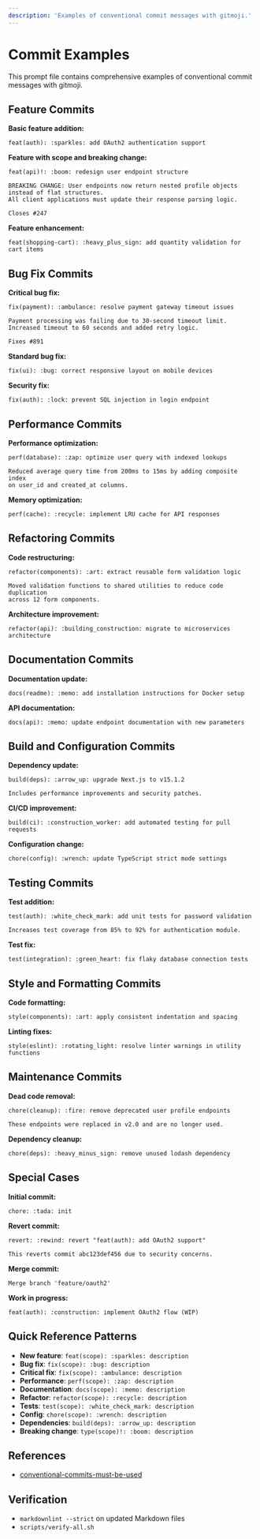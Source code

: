 ```yaml
---
description: 'Examples of conventional commit messages with gitmoji.'
---
```


# Commit Examples

This prompt file contains comprehensive examples of conventional commit messages with gitmoji.

## Feature Commits

**Basic feature addition:**

```
feat(auth): :sparkles: add OAuth2 authentication support
```

**Feature with scope and breaking change:**

```
feat(api)!: :boom: redesign user endpoint structure

BREAKING CHANGE: User endpoints now return nested profile objects instead of flat structures.
All client applications must update their response parsing logic.

Closes #247
```

**Feature enhancement:**

```
feat(shopping-cart): :heavy_plus_sign: add quantity validation for cart items
```

## Bug Fix Commits

**Critical bug fix:**

```
fix(payment): :ambulance: resolve payment gateway timeout issues

Payment processing was failing due to 30-second timeout limit.
Increased timeout to 60 seconds and added retry logic.

Fixes #891
```

**Standard bug fix:**

```
fix(ui): :bug: correct responsive layout on mobile devices
```

**Security fix:**

```
fix(auth): :lock: prevent SQL injection in login endpoint
```

## Performance Commits

**Performance optimization:**

```
perf(database): :zap: optimize user query with indexed lookups

Reduced average query time from 200ms to 15ms by adding composite index
on user_id and created_at columns.
```

**Memory optimization:**

```
perf(cache): :recycle: implement LRU cache for API responses
```

## Refactoring Commits

**Code restructuring:**

```
refactor(components): :art: extract reusable form validation logic

Moved validation functions to shared utilities to reduce code duplication
across 12 form components.
```

**Architecture improvement:**

```
refactor(api): :building_construction: migrate to microservices architecture
```

## Documentation Commits

**Documentation update:**

```
docs(readme): :memo: add installation instructions for Docker setup
```

**API documentation:**

```
docs(api): :memo: update endpoint documentation with new parameters
```

## Build and Configuration Commits

**Dependency update:**

```
build(deps): :arrow_up: upgrade Next.js to v15.1.2

Includes performance improvements and security patches.
```

**CI/CD improvement:**

```
build(ci): :construction_worker: add automated testing for pull requests
```

**Configuration change:**

```
chore(config): :wrench: update TypeScript strict mode settings
```

## Testing Commits

**Test addition:**

```
test(auth): :white_check_mark: add unit tests for password validation

Increases test coverage from 85% to 92% for authentication module.
```

**Test fix:**

```
test(integration): :green_heart: fix flaky database connection tests
```

## Style and Formatting Commits

**Code formatting:**

```
style(components): :art: apply consistent indentation and spacing
```

**Linting fixes:**

```
style(eslint): :rotating_light: resolve linter warnings in utility functions
```

## Maintenance Commits

**Dead code removal:**

```
chore(cleanup): :fire: remove deprecated user profile endpoints

These endpoints were replaced in v2.0 and are no longer used.
```

**Dependency cleanup:**

```
chore(deps): :heavy_minus_sign: remove unused lodash dependency
```

## Special Cases

**Initial commit:**

```
chore: :tada: init
```

**Revert commit:**

```
revert: :rewind: revert "feat(auth): add OAuth2 support"

This reverts commit abc123def456 due to security concerns.
```

**Merge commit:**

```
Merge branch 'feature/oauth2'
```

**Work in progress:**

```
feat(auth): :construction: implement OAuth2 flow (WIP)
```

## Quick Reference Patterns

- **New feature**: `feat(scope): :sparkles: description`
- **Bug fix**: `fix(scope): :bug: description`
- **Critical fix**: `fix(scope): :ambulance: description`
- **Performance**: `perf(scope): :zap: description`
- **Documentation**: `docs(scope): :memo: description`
- **Refactor**: `refactor(scope): :recycle: description`
- **Tests**: `test(scope): :white_check_mark: description`
- **Config**: `chore(scope): :wrench: description`
- **Dependencies**: `build(deps): :arrow_up: description`
- **Breaking change**: `type(scope)!: :boom: description`

## References

- [conventional-commits-must-be-used](./conventional-commits-must-be-used.instructions.md)

## Verification

- `markdownlint --strict` on updated Markdown files
- `scripts/verify-all.sh`
